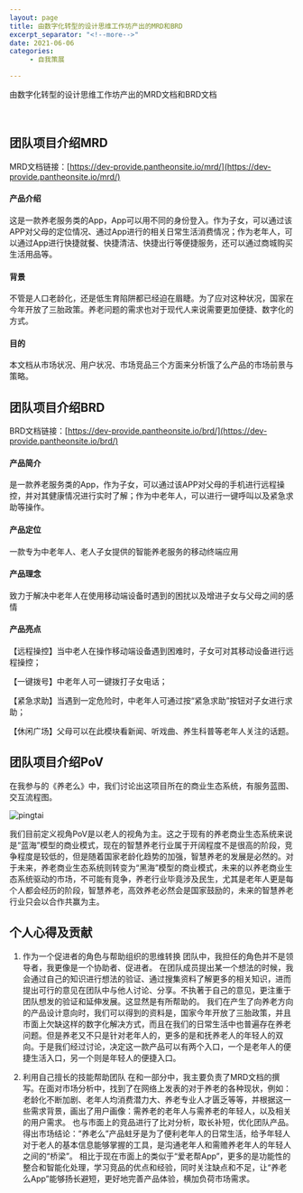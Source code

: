 ```yaml
---
layout: page
title: 由数字化转型的设计思维工作坊产出的MRD和BRD
excerpt_separator: "<!--more-->"
date: 2021-06-06
categories:
     - 自我策展

---
```

由数字化转型的设计思维工作坊产出的MRD文档和BRD文档
<!--more-->
&nbsp;
## 团队项目介绍MRD
MRD文档链接：[https://dev-provide.pantheonsite.io/mrd/](https://dev-provide.pantheonsite.io/mrd/)

#### 产品介绍
这是一款养老服务类的App，App可以用不同的身份登入。作为子女，可以通过该APP对父母的定位情况、通过App进行的相关日常生活消费情况；作为老年人，可以通过App进行快捷就餐、快捷清洁、快捷出行等便捷服务，还可以通过商城购买生活用品等。

#### 背景
不管是人口老龄化，还是低生育陷阱都已经迫在眉睫。为了应对这种状况，国家在今年开放了三胎政策。养老问题的需求也对于现代人来说需要更加便捷、数字化的方式。

#### 目的
本文档从市场状况、用户状况、市场竞品三个方面来分析饿了么产品的市场前景与策略。

## 团队项目介绍BRD
BRD文档链接：[https://dev-provide.pantheonsite.io/brd/](https://dev-provide.pantheonsite.io/brd/)

#### 产品简介

是一款养老服务类的App，作为子女，可以通过该APP对父母的手机进行远程操控，并对其健康情况进行实时了解；作为中老年人，可以进行一键呼叫以及紧急求助等操作。

#### 产品定位

一款专为中老年人、老人子女提供的智能养老服务的移动终端应用

#### 产品理念

致力于解决中老年人在使用移动端设备时遇到的困扰以及增进子女与父母之间的感情

#### 产品亮点

【远程操控】当中老人在操作移动端设备遇到困难时，子女可对其移动设备进行远程操控；

【一键拨号】中老年人可一键拨打子女电话；

【紧急求助】当遇到一定危险时，中老年人可通过按“紧急求助”按钮对子女进行求助；

【休闲广场】父母可以在此模块看新闻、听戏曲、养生科普等老年人关注的话题。


## 团队项目介绍PoV
在我参与的《养老么》中，我们讨论出这项目所在的商业生态系统，有服务蓝图、交互流程图。

![pingtai](https://gitee.com/EdisonQXF/Xiaofeng/raw/gh-pages/assets/images/pingtai.png)

我们目前定义视角PoV是以老人的视角为主。这之于现有的养老商业生态系统来说是“蓝海”模型的商业模式，现在的智慧养老行业属于开阔程度不是很高的阶段，竞争程度是较低的，但是随着国家老龄化趋势的加强，智慧养老的发展是必然的。对于未来，养老商业生态系统则转变为“黑海”模型的商业模式，未来的以养老商业生态系统驱动的市场，不可能有竞争，养老行业毕竟涉及民生，尤其是老年人更是每个人都会经历的阶段，智慧养老，高效养老必然会是国家鼓励的，未来的智慧养老行业只会以合作共赢为主。

## 个人心得及贡献

1. 作为一个促进者的角色与帮助组织的思维转换
团队中，我担任的角色并不是领导者，我更像是一个协助者、促进者。
在团队成员提出某一个想法的时候，我会通过自己的知识进行想法的验证、通过搜集资料了解更多的相关知识，进而提出可行的意见在团队中与他人讨论、分享。不执著于自己的意见，更注重于团队想发的验证和延伸发展。这显然是有所帮助的。
我们在产生了向养老方向的产品设计意向时，我们可以得到的资料是，国家今年开放了三胎政策，并且市面上欠缺这样的数字化解决方式，而且在我们的日常生活中也普遍存在养老问题。但是养老又不只是针对老年人的，更多的是和抚养老人的年轻人的双向。于是我们经过讨论，决定这一款产品可以有两个入口，一个是老年人的便捷生活入口，另一个则是年轻人的便捷入口。

2. 利用自己擅长的技能帮助团队
在和一部分中，我主要负责了MRD文档的撰写。在面对市场分析中，找到了在网络上发表的对于养老的各种现状，例如：老龄化不断加剧、老年人均消费潜力大、养老专业人才匮乏等等，并根据这一些需求背景，画出了用户画像：需养老的老年人与需养老的年轻人，以及相关的用户需求。
也与市面上的竞品进行了比对分析，取长补短，优化团队产品。得出市场结论：“养老么”产品蛀牙是为了便利老年人的日常生活，给予年轻人对于老人的基本信息能够掌握的工具，是沟通老年人和需赡养老年人的年轻人之间的“桥梁”。
相比于现在市面上的类似于“爱老帮App”，更多的是功能性的整合和智能化处理，学习竞品的优点和经验，同时关注缺点和不足，让“养老么App”能够扬长避短，更好地完善产品体验，横加负荷市场需求。